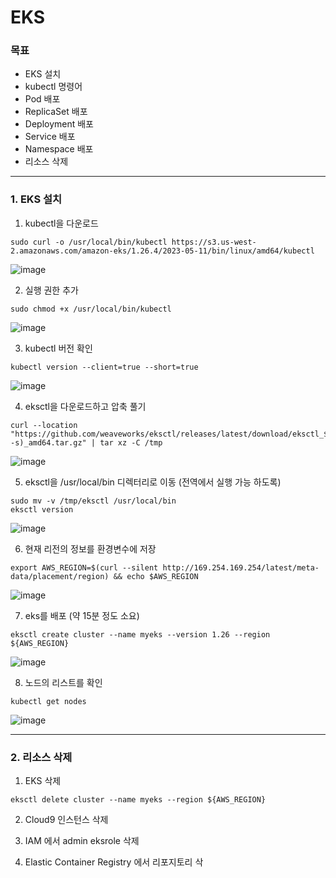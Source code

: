 # EKS

### 목표
- EKS 설치
- kubectl 명령어
- Pod 배포
- ReplicaSet 배포
- Deployment 배포
- Service 배포
- Namespace 배포
- 리소스 삭제

--- 
### 1. EKS 설치
1. kubectl을 다운로드
```
sudo curl -o /usr/local/bin/kubectl https://s3.us-west-2.amazonaws.com/amazon-eks/1.26.4/2023-05-11/bin/linux/amd64/kubectl
```
![image](https://github.com/devhyunuk/bespin-essential/assets/49749510/5b6db9fb-b209-4738-98df-b197bfb0e8f8)

2. 실행 권한 추가
```
sudo chmod +x /usr/local/bin/kubectl
```
![image](https://github.com/devhyunuk/bespin-essential/assets/49749510/5460b8c7-09dd-46ff-9c6b-e120944bb67d)

3. kubectl 버전 확인
```
kubectl version --client=true --short=true
```
![image](https://github.com/devhyunuk/bespin-essential/assets/49749510/476ba2a2-73e0-45d5-a5d9-0f303d9b652a)

4.  eksctl을 다운로드하고 압축 풀기
```
curl --location "https://github.com/weaveworks/eksctl/releases/latest/download/eksctl_$(uname -s)_amd64.tar.gz" | tar xz -C /tmp
```
![image](https://github.com/devhyunuk/bespin-essential/assets/49749510/c5aa6d14-3ef4-4f87-a0fb-7b7d36c2a67e)

5. eksctl을 /usr/local/bin 디렉터리로 이동 (전역에서 실행 가능 하도록)
```
sudo mv -v /tmp/eksctl /usr/local/bin
eksctl version
```
![image](https://github.com/devhyunuk/bespin-essential/assets/49749510/743b7ff5-1704-4ab7-9a39-218d4f42f50f)

6. 현재 리전의 정보를 환경변수에 저장
```
export AWS_REGION=$(curl --silent http://169.254.169.254/latest/meta-data/placement/region) && echo $AWS_REGION
```
![image](https://github.com/devhyunuk/bespin-essential/assets/49749510/d82717a9-36ce-43b9-9897-94f0bee0ab44)

7. eks를 배포 (약 15분 정도 소요)
```
eksctl create cluster --name myeks --version 1.26 --region ${AWS_REGION}
```
![image](https://github.com/devhyunuk/bespin-essential/assets/49749510/b10d697a-b42a-4f2f-9e07-1c8233461c06)

8. 노드의 리스트를 확인
```
kubectl get nodes
```
![image](https://github.com/devhyunuk/eks-essential/assets/49749510/556fe236-cef7-4b5f-b5de-47b019be0ef8)


--- 
### 2. 리소스 삭제
1. EKS 삭제
```
eksctl delete cluster --name myeks --region ${AWS_REGION}
```

2. Cloud9 인스턴스 삭제

3. IAM 에서 admin eksrole 삭제

4. Elastic Container Registry 에서 리포지토리 삭



























